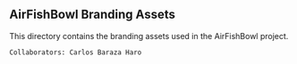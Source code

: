 ## AirFishBowl Branding Assets
This directory contains the branding assets used in the AirFishBowl project.

    Collaborators: Carlos Baraza Haro
